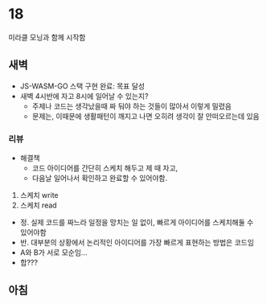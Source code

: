 # 18

미라클 모닝과 함께 시작함

## 새벽

- JS-WASM-GO 스택 구현 완료: 목표 달성
- 새벽 4시반에 자고 8시에 일어날 수 있는지?
  - 주제나 코드는 생각났을때 짜 둬야 하는 것들이 많아서 이렇게 밀렸음
  - 문제는, 이때문에 생활패턴이 깨지고 나면 오히려 생각이 잘 안떠오르는데 있음

### 리뷰

- 해결책
  - 코드 아이디어를 간단히 스케치 해두고 제 때 자고,
  - 다음날 일어나서 확인하고 완료할 수 있어야함.

1. 스케치 write
2. 스케치 read

- 정. 실제 코드를 짜느라 일정을 망치는 일 없이, 빠르게 아이디어를 스케치해둘 수 있어야함
- 반. 대부분의 상황에서 논리적인 아이디어를 가장 빠르게 표현하는 방법은 코드임
- A와 B가 서로 모순임...
- 합???

## 아침

